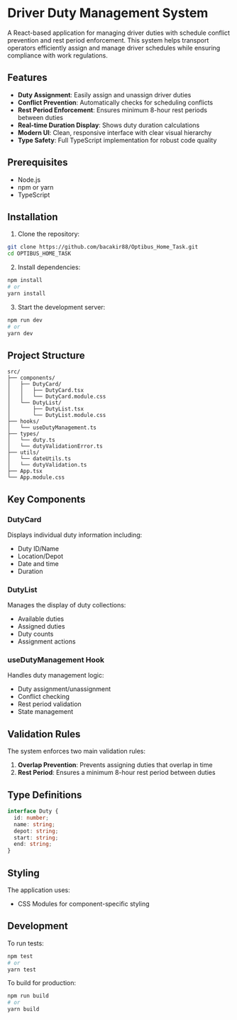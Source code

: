 # Driver Duty Management System

A React-based application for managing driver duties with schedule conflict prevention and rest period enforcement. This system helps transport operators efficiently assign and manage driver schedules while ensuring compliance with work regulations.

## Features

- **Duty Assignment**: Easily assign and unassign driver duties
- **Conflict Prevention**: Automatically checks for scheduling conflicts
- **Rest Period Enforcement**: Ensures minimum 8-hour rest periods between duties
- **Real-time Duration Display**: Shows duty duration calculations
- **Modern UI**: Clean, responsive interface with clear visual hierarchy
- **Type Safety**: Full TypeScript implementation for robust code quality

## Prerequisites

- Node.js
- npm or yarn
- TypeScript

## Installation

1. Clone the repository:
```bash
git clone https://github.com/bacakir88/Optibus_Home_Task.git
cd OPTIBUS_HOME_TASK
```

2. Install dependencies:
```bash
npm install
# or
yarn install
```

3. Start the development server:
```bash
npm run dev
# or
yarn dev
```

## Project Structure

```
src/
├── components/
│   ├── DutyCard/
│   │   ├── DutyCard.tsx
│   │   └── DutyCard.module.css
│   └── DutyList/
│       ├── DutyList.tsx
│       └── DutyList.module.css
├── hooks/
│   └── useDutyManagement.ts
├── types/
│   └── duty.ts
│   └── dutyValidationError.ts
├── utils/
│   └── dateUtils.ts
│   └── dutyValidation.ts
├── App.tsx
└── App.module.css
```

## Key Components

### DutyCard
Displays individual duty information including:
- Duty ID/Name
- Location/Depot
- Date and time
- Duration

### DutyList
Manages the display of duty collections:
- Available duties
- Assigned duties
- Duty counts
- Assignment actions

### useDutyManagement Hook
Handles duty management logic:
- Duty assignment/unassignment
- Conflict checking
- Rest period validation
- State management

## Validation Rules

The system enforces two main validation rules:

1. **Overlap Prevention**: Prevents assigning duties that overlap in time
2. **Rest Period**: Ensures a minimum 8-hour rest period between duties

## Type Definitions

```typescript
interface Duty {
  id: number;
  name: string;
  depot: string;
  start: string;
  end: string;
}
```

## Styling

The application uses:
- CSS Modules for component-specific styling


## Development

To run tests:
```bash
npm test
# or
yarn test
```

To build for production:
```bash
npm run build
# or
yarn build
```